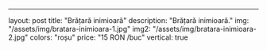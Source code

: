 ---
layout: post
title: "Brățară inimioară"
description: "Brățară inimioară."
img: "/assets/img/bratara-inimioara-1.jpg"
img2: "/assets/img/bratara-inimioara-2.jpg"
colors: "roșu"
price: "15 RON /buc"
vertical: true